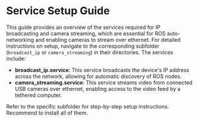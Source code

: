 # Service Setup Guide

This guide provides an overview of the services required for IP broadcasting and camera streaming, which are essential for ROS auto-networking and enabling cameras to stream over ethernet. For detailed instructions on setup, navigate to the corresponding subfolder (`broadcast_ip` or `camera_streaming`) in their directories. The services include:

- **broadcast_ip.service**: This service broadcasts the device's IP address across the network, allowing for automatic discovery of ROS nodes.
- **camera_streaming.service**: This service streams video from connected USB cameras over ethernet, enabling access to the video feed by a tethered computer.

Refer to the specific subfolder for step-by-step setup instructions. Recommend to install all of them.
